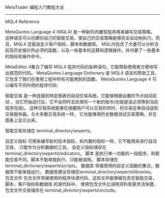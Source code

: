 
MetaTrader 编程入门教程大全

-------------------------------------------------------------------------------------------------------
MQL4 Reference

MetaQuotes Language 4 (MQL4) 是一种新的内置型程序用来编写交易策略。 这种语言可以创建你自己的智能交易，使自己的交易策略能够完全自动地执行。而且，MQL4 还能自定义客户指标，脚本和数据库。</r>
MQL内包含了大量可以分析当前及历史报价所必须的函数，以及一些基本的运算和逻辑操作。并内置了一些基本的指标和操作命令。</r>

MetaEditor 4集合了编写 MQL4 程序代码的各种语句，它能帮助使用者方便地写出规范的代码。 MetaQuotes Language Dictionary 是 MQL4 语言的帮助工具，它包含了我们在使用工程中所有可能用到的函数。   MetaQuotes Language 4 可以编写不同作用的程序代码: 

智能交易 是一种连接到特定图表的自动交易系统。它能够根据设置的节点自动启动 ，当它开始运行后，它不会同时去处理另一个新的指令(也就是说必须等到当前程序完成)。 这种交易系统能够在提醒用户可以交易的同时，将交易定单自动送到交易服务器。与大多数交易系统一样， 它也能够用历史数据测试交易策略，并在图表上显示出来。

智能交易存储在 terminal_directory\experts。

自定义指标 可用来编写新的技术指标，和内置的指标一样，它不能用来进行自动交易， 只能作为分析数据的工具。  自定义指标储存在 terminal_directory\experts\indicators。  脚本 是执行单一功能的一段程序，和智能交易不同，脚本不能单独执行，只能被调用。 脚本存储在 terminal_dictionary\experts\scripts。  数据库 常被使用的自定义函数的集合。数据库不能单独运行。 数据库建议存储在terminal_directory\experts\libraries。 包含文件 包含文件常被使用的程序块源代码，这些文件能够被包含在智能交易，脚本，客户指标和数据库 的源代码中。 使用包含文件比调用资料库更灵活快捷。   包含文件交易储存在 terminal_directory\experts\include。 

